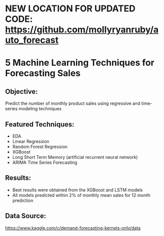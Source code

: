 # NEW LOCATION FOR UPDATED CODE: https://github.com/mollyryanruby/auto_forecast
# 5 Machine Learning Techniques for Forecasting Sales 

## Objective: 
Predict the number of monthly product sales using regressive and time-series modeling techniques

## Featured Techniques:
* EDA
* Linear Regression
* Random Forest Regression
* XGBoost
* Long Short Term Memory (artificial recurrent neural network)
* ARIMA Time Series Forecasting

## Results:
* Best results were obtained from the XGBoost and LSTM models
* All models predicted within 2% of monthly mean sales for 12 month prediction

## Data Source: 
https://www.kaggle.com/c/demand-forecasting-kernels-only/data

